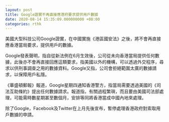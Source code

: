 ```yaml
---
layout: post
title: Google證實不再直接應港府要求提供用戶數據
date: 2020-08-14 15:35:09.000000000 +08:00
categories: rthk
---
```


美國大型科技公司Google證實，在中國實施《港區國安法》之後，將不會再直接應香港當局要求，提供用戶的數據。

Google發表聲明，指自從新法例在6月生效後，公司從未向香港當局提供任何數據，此後亦不會再直接回應這類要求，指美國以外的機構，可以透過外交程序，尋求以供刑事調查之用的數據資料。Google又指，公司會拒絕範圍太廣的數據請求，以保障用戶私隱。

《華盛頓郵報》報道，Google星期四通知香港警方，指當局需要透過美國的《司法互助條約》提出任何數據請求。報道指，有關過程繁瑣，而且要由美國司法部處理，可能需時數星期甚至數個月，安排等同將香港當成中國內地來處理。

除了Google，Facebook及Twitter在上月先後宣布，暫停處理香港政府對索取用戶數據的申請。
